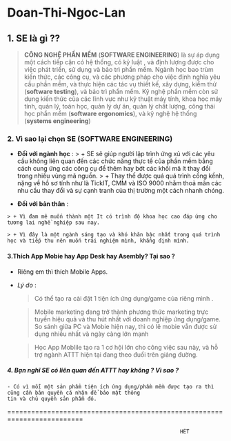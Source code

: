 # Doan-Thi-Ngoc-Lan

## **1. SE là gì ??**
  >  **CÔNG NGHỆ PHẦN MỀM** (**SOFTWARE ENGINEERING**) là sự áp dụng một cách tiếp cận có hệ thống, có kỷ luật
  , và định lượng được cho việc phát triển, sử dụng và bảo trì phần mềm. Ngành học bao trùm kiến thức, các công cụ, 
  và các phương pháp cho việc định nghĩa yêu cầu phần mềm, và thực hiện các tác vụ thiết kế, xây dựng, kiểm thử (**software testing**), 
  và bảo trì phần mềm. Kỹ nghệ phần mềm còn sử dụng kiến thức của các lĩnh vực như kỹ thuật máy tính, khoa học máy tính, quản lý,
  toán học, quản lý dự án, quản lý chất lượng, công thái học phần mềm (**software ergonomics**), và kỹ nghệ hệ thống 
  (**systems engineering**)
  
### **2. Vì sao lại chọn SE (**SOFTWARE ENGINEERING**)**

   - **Đối với ngành học** : 
    > + SE sẽ giúp người lập trình ứng xủ với các yêu cầu không liên quan đến các chức năng thực tế
    của phần mềm bằng cách cung ứng các công cụ để thêm hay bớt các khối mã ít thay đổi trong nhiều vùng mã nguồn.
    > + Thay thế được quá quá trình cồng kềnh, nặng về hồ sơ tính như là TickIT, CMM và ISO 9000 nhằm thoả mãn các nhu cầu thay đổi và
    sự cạnh tranh của thị trường một cách nhanh chóng.
    
   - **Đối với bản thân** :
   
    > + Vì đam mê muốn thành một It có trình độ khoa học cao đáp ứng cho tương lai nghề nghiệp sau nay.
    
    > + Vì đây là một ngành sáng tạo và khó khăn bậc nhất trong quá trình học và tiếp thu nên muốn trải nghiệm mình, khẳng định mình.
    
#### **3.Thích App Mobie hay App Desk hay Asembly? Tại sao ?**
  - Riêng em thì thích Mobile Apps.
  
  - *Lý do* : 
  
      > Có thể tạo ra cài đặt 1 tiện ích ứng dụng/game của riêng mình .
      
      > Mobile marketing đang trở thành phương thức marketing trực tuyến hiệu quả
      và thu hút nhất với doanh nghiệp ứng dụng/game. So sánh giữa PC và Mobie hiện nay, thì có lẽ mobie vẫn được sử dụng
      nhiều nhất và ngày càng lớn mạnh 
      
      > Học App Moblile tạo ra 1 cơ hội lớn cho công việc sau này, và hỗ trợ ngành ATTT hiện tại đang theo đuổi trên giảng đường.

##### **4. Bạn nghĩ SE có liên quan đến ATTT hay không ? Vì sao ?**

    - Có vì mỗi một sản phẩm tiện ích ứng dụng/phầm mềm được tạo ra thì cũng cần bản quyền cá nhân để bảo mật thông 
    tin và chủ quyền sản phẩm đó.
    
    
    
   =========================================================================
   
                                                            HẾT 
